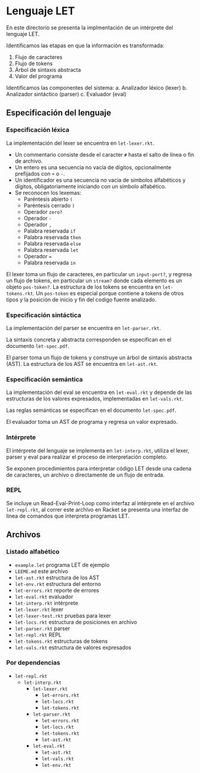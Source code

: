 # Lenguaje LET

En este directorio se presenta la implmentación de un intérprete del
lenguaje LET.

Identificamos las etapas en que la información es transformada:
1. Flujo de caracteres
2. Flujo de tokens
3. Árbol de sintaxis abstracta
4. Valor del programa

Identificamos las componentes del sistema:
a. Analizador léxico (lexer)
b. Analizador sintáctico (parser)
c. Evaluador (eval)

## Especificación del lenguaje

### Especificación léxica

La implementación del lexer se encuentra en `let-lexer.rkt`.

- Un commentario consiste desde el caracter `#` hasta el salto de
  linea o fin de archivo.
- Un entero es una secuencia no vacía de dígitos, opcionalmente
  prefijados con `+` o `-`.
- Un identificador es una secuencia no vacía de símbolos alfabéticos y
  dígitos, obligatoriamente iniciando con un símbolo alfabético.
- Se reconocen los lexemas:
  - Paréntesis abierto `(`
  - Paréntesis cerrado `)`
  - Operador `zero?`
  - Operador `-`
  - Operador `,`
  - Palabra reservada `if`
  - Palabra reservada `then`
  - Palabra reservada `else`
  - Palabra reservada `let`
  - Operador `=`
  - Palabra reservada `in`
  
El lexer toma un flujo de caracteres, en particular un `input-port?`,
y regresa un flujo de tokens, en particular un `stream?` donde cada
elemento es un objeto `pos-token?`. La estructura de los tokens se
encuentra en `let-tokens.rkt`. Un `pos-token` es especial porque
contiene a tokens de otros tipos y la posición de inicio y fin del
codigo fuente analizado.

### Especificación sintáctica

La implementación del parser se encuentra en `let-parser.rkt`.

La sintaxis concreta y abstracta corresponden se especifican en el
documento `let-spec.pdf`.

El parser toma un flujo de tokens y construye un árbol de sintaxis
abstracta (AST). La estructura de los AST se encuentra en
`let-ast.rkt`.

### Especificación semántica

La implementación del eval se encuentra en `let-eval.rkt` y depende de
las estructuras de los valores expresados, implementadas en
`let-vals.rkt`.

Las reglas semánticas se especifican en el documento `let-spec.pdf`.

El evaluador toma un AST de programa y regresa un valor expresado.

### Intérprete

El intérprete del lenguaje se implementa en `let-interp.rkt`, utiliza
el lexer, parser y eval para realizar el proceso de interpretación
completo.

Se exponen procedimientos para interpretar código LET desde una cadena
de caracteres, un archivo o directamente de un flujo de entrada.

### REPL

Se incluye un Read-Eval-Print-Loop como interfaz al intérprete en el
archivo `let-repl.rkt`, al correr este archivo en Racket se presenta
una interfaz de linea de comandos que interpreta programas LET.

## Archivos

### Listado alfabético

- `example.let` programa LET de ejemplo
- `LEEME.md` este archivo
- `let-ast.rkt` estructura de los AST
- `let-env.rkt` estructura del entorno
- `let-errors.rkt` reporte de errores
- `let-eval.rkt` evaluador
- `let-interp.rkt` intérprete
- `let-lexer.rkt` lexer
- `let-lexer-test.rkt` pruebas para lexer
- `let-locs.rkt` estructura de posiciones en archivo
- `let-parser.rkt` parser
- `let-repl.rkt` REPL
- `let-tokens.rkt` estructuras de tokens
- `let-vals.rkt` estructura de valores expresados

### Por dependencias

- `let-repl.rkt`
  - `let-interp.rkt`
    - `let-lexer.rkt`
      - `let-errors.rkt`
      - `let-locs.rkt`
      - `let-tokens.rkt`
    - `let-parser.rkt`
      - `let-errors.rkt`
      - `let-locs.rkt`
      - `let-tokens.rkt`
      - `let-ast.rkt`
    - `let-eval.rkt`
      - `let-ast.rkt`
      - `let-vals.rkt`
      - `let-env.rkt`
